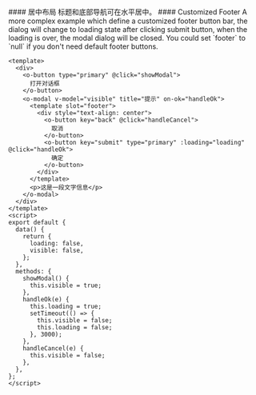 <cn>
#### 居中布局
标题和底部导航可在水平居中。
</cn>

<us>
#### Customized Footer
A more complex example which define a customized footer button bar,
the dialog will change to loading state after clicking submit button, when the loading is over,
the modal dialog will be closed.
You could set `footer` to `null` if you don't need default footer buttons.
</us>

```vue
<template>
  <div>
    <o-button type="primary" @click="showModal">
      打开对话框
    </o-button>
    <o-modal v-model="visible" title="提示" on-ok="handleOk">
      <template slot="footer">
        <div style="text-align: center">
          <o-button key="back" @click="handleCancel">
            取消
          </o-button>
          <o-button key="submit" type="primary" :loading="loading" @click="handleOk">
            确定
          </o-button>
        </div>
      </template>
      <p>这是一段文字信息</p>
    </o-modal>
  </div>
</template>
<script>
export default {
  data() {
    return {
      loading: false,
      visible: false,
    };
  },
  methods: {
    showModal() {
      this.visible = true;
    },
    handleOk(e) {
      this.loading = true;
      setTimeout(() => {
        this.visible = false;
        this.loading = false;
      }, 3000);
    },
    handleCancel(e) {
      this.visible = false;
    },
  },
};
</script>
```
